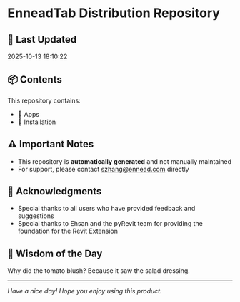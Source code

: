 # EnneadTab Distribution Repository

## 📅 Last Updated
2025-10-13 18:10:22



## 📦 Contents
This repository contains:
- 📂 Apps
- 📂 Installation

## ⚠️ Important Notes
- This repository is **automatically generated** and not manually maintained
- For support, please contact szhang@ennead.com directly

## 🙏 Acknowledgments
- Special thanks to all users who have provided feedback and suggestions
- Special thanks to Ehsan and the pyRevit team for providing the foundation for the Revit Extension

## 💭 Wisdom of the Day
Why did the tomato blush? Because it saw the salad dressing.

---
*Have a nice day! Hope you enjoy using this product.*
